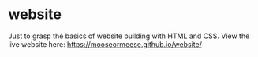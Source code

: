 # website
Just to grasp the basics of website building with HTML and CSS.
View the live website here: https://mooseormeese.github.io/website/
